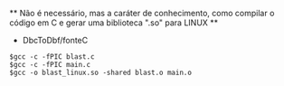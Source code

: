 ** Não é necessário, mas a caráter de conhecimento, como compilar o código em C e gerar uma biblioteca ".so" para LINUX **
   
   - DbcToDbf/fonteC
   
    $gcc -c -fPIC blast.c
    $gcc -c -fPIC main.c
    $gcc -o blast_linux.so -shared blast.o main.o